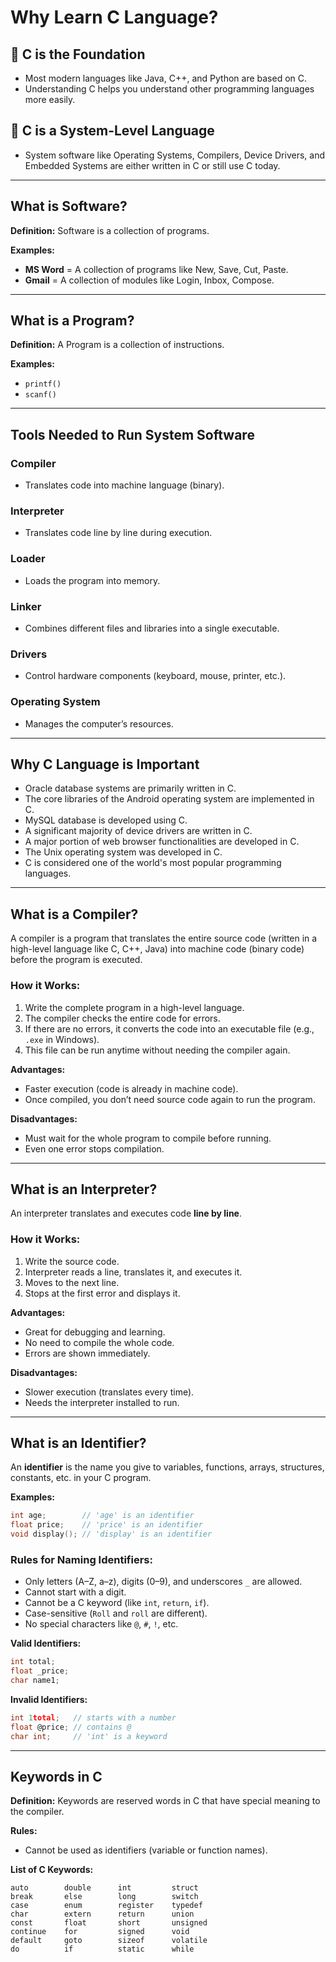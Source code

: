 # Why Learn C Language?

## 🔹 C is the Foundation
- Most modern languages like Java, C++, and Python are based on C.
- Understanding C helps you understand other programming languages more easily.

## 🔹 C is a System-Level Language
- System software like Operating Systems, Compilers, Device Drivers, and Embedded Systems are either written in C or still use C today.

---

## What is Software?
**Definition:** Software is a collection of programs.

**Examples:**
- **MS Word** = A collection of programs like New, Save, Cut, Paste.
- **Gmail** = A collection of modules like Login, Inbox, Compose.

---

## What is a Program?
**Definition:** A Program is a collection of instructions.

**Examples:**
- `printf()`
- `scanf()`

---

## Tools Needed to Run System Software

### **Compiler**
- Translates code into machine language (binary).

### **Interpreter**
- Translates code line by line during execution.

### **Loader**
- Loads the program into memory.

### **Linker**
- Combines different files and libraries into a single executable.

### **Drivers**
- Control hardware components (keyboard, mouse, printer, etc.).

### **Operating System**
- Manages the computer’s resources.

---

## Why C Language is Important
- Oracle database systems are primarily written in C.
- The core libraries of the Android operating system are implemented in C.
- MySQL database is developed using C.
- A significant majority of device drivers are written in C.
- A major portion of web browser functionalities are developed in C.
- The Unix operating system was developed in C.
- C is considered one of the world's most popular programming languages.

---

## What is a Compiler?
A compiler is a program that translates the entire source code (written in a high-level language like C, C++, Java) into machine code (binary code) before the program is executed.

### How it Works:
1. Write the complete program in a high-level language.
2. The compiler checks the entire code for errors.
3. If there are no errors, it converts the code into an executable file (e.g., `.exe` in Windows).
4. This file can be run anytime without needing the compiler again.

**Advantages:**
- Faster execution (code is already in machine code).
- Once compiled, you don’t need source code again to run the program.

**Disadvantages:**
- Must wait for the whole program to compile before running.
- Even one error stops compilation.

---

## What is an Interpreter?
An interpreter translates and executes code **line by line**.

### How it Works:
1. Write the source code.
2. Interpreter reads a line, translates it, and executes it.
3. Moves to the next line.
4. Stops at the first error and displays it.

**Advantages:**
- Great for debugging and learning.
- No need to compile the whole code.
- Errors are shown immediately.

**Disadvantages:**
- Slower execution (translates every time).
- Needs the interpreter installed to run.

---

## What is an Identifier?
An **identifier** is the name you give to variables, functions, arrays, structures, constants, etc. in your C program.

**Examples:**
```c
int age;        // 'age' is an identifier
float price;    // 'price' is an identifier
void display(); // 'display' is an identifier
```

### Rules for Naming Identifiers:
- Only letters (A–Z, a–z), digits (0–9), and underscores `_` are allowed.
- Cannot start with a digit.
- Cannot be a C keyword (like `int`, `return`, `if`).
- Case-sensitive (`Roll` and `roll` are different).
- No special characters like `@`, `#`, `!`, etc.

**Valid Identifiers:**
```c
int total;
float _price;
char name1;
```

**Invalid Identifiers:**
```c
int 1total;   // starts with a number 
float @price; // contains @ 
char int;     // 'int' is a keyword 
```

---

## Keywords in C
**Definition:** Keywords are reserved words in C that have special meaning to the compiler.

**Rules:**
- Cannot be used as identifiers (variable or function names).

**List of C Keywords:**
```
auto        double      int         struct
break       else        long        switch
case        enum        register    typedef
char        extern      return      union
const       float       short       unsigned
continue    for         signed      void
default     goto        sizeof      volatile
do          if          static      while
```
